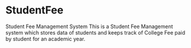 # StudentFee
Student Fee Management System
This is a Student Fee Management system which stores data of students and keeps track of College Fee paid by student for an academic year.

